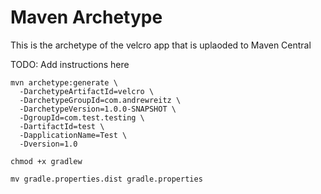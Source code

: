 # Maven Archetype

This is the archetype of the velcro app that is uplaoded to Maven Central

TODO: Add instructions here

    mvn archetype:generate \
      -DarchetypeArtifactId=velcro \
      -DarchetypeGroupId=com.andrewreitz \
      -DarchetypeVersion=1.0.0-SNAPSHOT \
      -DgroupId=com.test.testing \
      -DartifactId=test \
      -DapplicationName=Test \
      -Dversion=1.0

    chmod +x gradlew

    mv gradle.properties.dist gradle.properties
